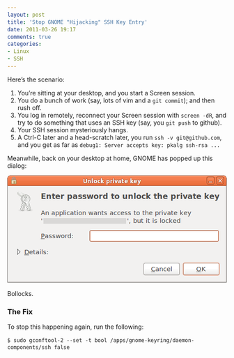 ```yaml
---
layout: post
title: 'Stop GNOME "Hijacking" SSH Key Entry'
date: 2011-03-26 19:17
comments: true
categories:
- Linux
- SSH
---
```


Here’s the scenario:

1. You’re sitting at your desktop, and you start a Screen session.
2. You do a bunch of work (say, lots of vim and a `git commit`); and then rush off.
3. You log in remotely, reconnect your Screen session with `screen -dR`, and try to do something that uses an SSH key (say, you `git push` to github).
4. Your SSH session mysteriously hangs.
5. A Ctrl-C later and a head-scratch later, you run `ssh -v git@github.com`, and you get as far as `debug1: Server accepts key: pkalg ssh-rsa ...`

Meanwhile, back on your desktop at home, GNOME has popped up this dialog:

<img src="/images/posts/gnome-password-lock.png" alt="GNOME says, 'Enter password to unlock private key'" />

Bollocks.


### The Fix

To stop this happening again, run the following:

```
$ sudo gconftool-2 --set -t bool /apps/gnome-keyring/daemon-components/ssh false
```
